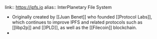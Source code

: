 link:: https://ipfs.io
alias:: InterPlanetary File System

- Originally created by [[Juan Benet]] who founded [[Protocol Labs]], which continues to improve IPFS and related protocols such as [[libp2p]] and [[IPLD]], as well as the [[Filecoin]] blockchain.
-